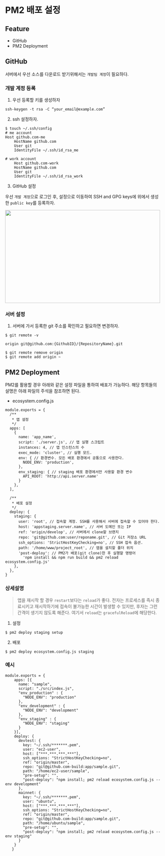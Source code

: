 # PM2 배포 설정

## Feature
- GitHub
- PM2 Deployment 


## GitHub
서버에서 우선 소스를 다운로드 받기위해서는 `개발팀 계정`이 필요하다.

### 개발 계정 등록

1. 우선 등록할 키를 생성하자
```
ssh-keygen -t rsa -C “your_email@example.com”
``` 

2. ssh 설정하자.
```
$ touch ~/.ssh/config
# me account
Host github.com-me
    HostName github.com
    User git
    IdentityFile ~/.ssh/id_rsa_me

# work account
    Host github.com-work
    HostName github.com
    User git
    IdentityFile ~/.ssh/id_rsa_work
```

3. GitHub 설정

우선 `개발 계정`으로 로그인 후, 설정으로 이동하여 SSH and GPG keys에 위에서 생성한 `public key`를 등록하자.

<img src=".images/ssh-key-reg.png" width="500" height="300" />

### 서버 설정
1. 서버에 가서 등록한 git 주소를 확인하고 필요하면 변경하자.
```
$ git remote -v

origin git@github.com:{GithubID}/{RepositoryName}.git 

$ git remote remove origin
$ git remote add origin ~
```

## PM2 Deployment
PM2를 활용할 경우 아래와 같은 설정 파일을 통하여 배포가 가능하다. 해당 항목들의 설명은 아래 파일의 주석을 참조하면 된다.

- ecosystem.config.js
```
module.exports = {
  /**
   * 앱 설정
   */
  apps: [
    {
      name: 'app_name',
      script: './server.js', // 앱 실행 스크립트
      instances: 4, // 앱 인스턴스의 수
      exec_mode: 'cluster', // 실행 모드.
      env: { // 환경변수. 모든 배포 환경에서 공통으로 사용한다.
        NODE_ENV: 'production',
      },
      env_staging: { // staging 배포 환경에서만 사용할 환경 변수
        API_ROOT: 'http://api.server.name'
      }
    },
  ],

  /**
   * 배포 설정
   */
  deploy: {
    staging: {
      user: 'root', // 접속할 계정. SSH를 사용해서 서버에 접속할 수 있어야 한다.
      host: 'appstaging.server.name', // 서버 도메인 또는 IP
      ref: 'origin/develop', // 서버에서 clone할 브랜치
      repo: 'git@github.com:user/reponame.git', // Git 저장소 URL
      ssh_options: 'StrictHostKeyChecking=no', // SSH 접속 옵션.
      path: '/home/www/project_root', // 앱을 설치할 폴더 위치
      'post-deploy': // PM2가 배포(git clone)한 후 실행할 명령어
        'npm install && npm run build && pm2 reload ecosystem.config.js'
    },
  },
}
```

### 상세설명

> 앱을 재시작 할 경우 `restart`보다는 `reload`가 좋다. 전자는 프로세스를 즉시 종료시키고 재시작하기에 접속이 불가능한 시간이 발생할 수 있지만, 후자는 그런 간격이 생기지 않도록 해준다. 여기서 `reload`는 `gracefulReload`에 해당한다. 

1. 설정
```
$ pm2 deploy staging setup
```

2. 배포 
```
$ pm2 deploy ecosystem.config.js staging
```

### 예시
```
module.exports = {
    apps: [{
      name: "sample",
      script: "./src/index.js",
      "env_production" : {
        "NODE_ENV": "production"
      },
      "env_development" : {
        "NODE_ENV": "development"
      },
      "env_staging" : {
        "NODE_ENV": "staging"
      }
    }],
    deploy: {
      devtest: {
        key: "~/.ssh/*******.pem",
        user: "ec2-user",
        host: ["***.***.***.***"],
        ssh_options: "StrictHostKeyChecking=no",
        ref: "origin/master",
        repo: "git@github.com-build:app/sample.git",
        path: "/home/ec2-user/sample",
        "pre-setup": "",
        "post-deploy": "npm install; pm2 reload ecosystem.config.js --env development"
      },
      mainnet: {
        key: "~/.ssh/*******.pem",
        user: "ubuntu",
        host: ["***.***.***.***"],
        ssh_options: "StrictHostKeyChecking=no",
        ref: "origin/master",
        repo: "git@github.com-build:app/sample.git",
        path: "/home/ubuntu/sample",
        "pre-setup": "",
        "post-deploy": "npm install; pm2 reload ecosystem.config.js --env staging"
      }
    }
   }
```